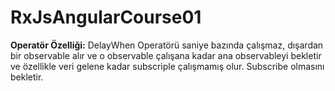 # RxJsAngularCourse01

**Operatör Özelliği:** DelayWhen Operatörü saniye bazında çalışmaz, dışardan bir observable alır ve o observable çalışana kadar ana observableyi bekletir ve özellikle veri gelene kadar subscriple çalışmamış olur. Subscribe olmasını bekletir. 
